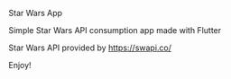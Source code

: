 Star Wars App

Simple Star Wars API consumption app made with Flutter

Star Wars API provided by https://swapi.co/

Enjoy!

